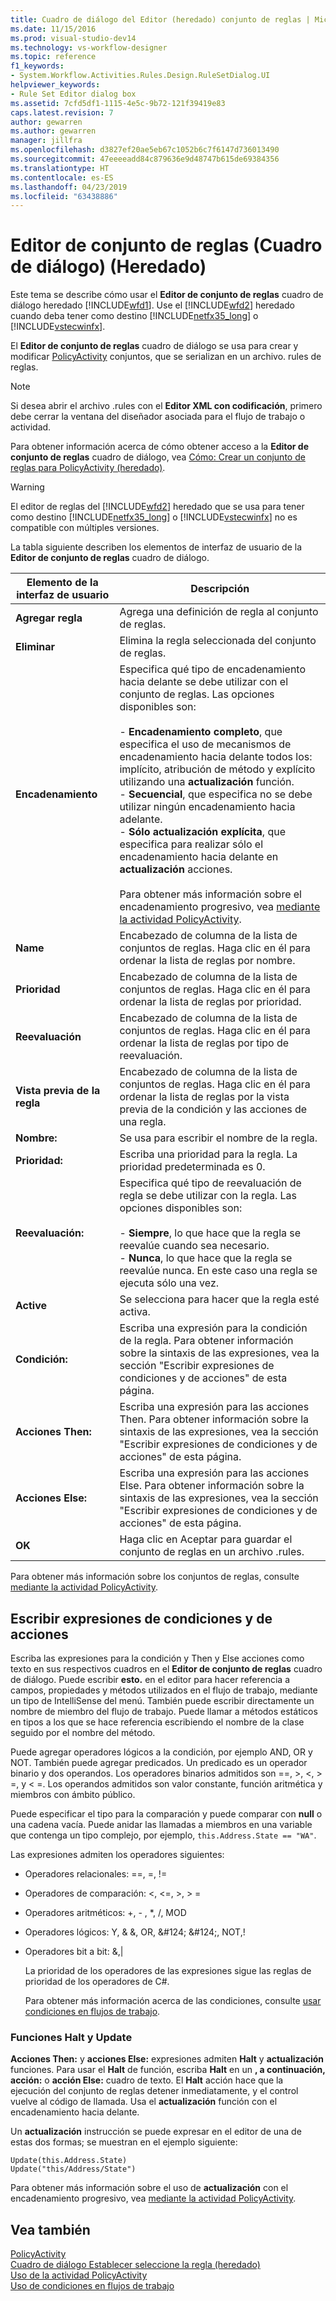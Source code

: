 ```yaml
---
title: Cuadro de diálogo del Editor (heredado) conjunto de reglas | Microsoft Docs
ms.date: 11/15/2016
ms.prod: visual-studio-dev14
ms.technology: vs-workflow-designer
ms.topic: reference
f1_keywords:
- System.Workflow.Activities.Rules.Design.RuleSetDialog.UI
helpviewer_keywords:
- Rule Set Editor dialog box
ms.assetid: 7cfd5df1-1115-4e5c-9b72-121f39419e83
caps.latest.revision: 7
author: gewarren
ms.author: gewarren
manager: jillfra
ms.openlocfilehash: d3827ef20ae5eb67c1052b6c7f6147d736013490
ms.sourcegitcommit: 47eeeeadd84c879636e9d48747b615de69384356
ms.translationtype: HT
ms.contentlocale: es-ES
ms.lasthandoff: 04/23/2019
ms.locfileid: "63438886"
---
```

# <a name="rule-set-editor-dialog-box-legacy"></a>Editor de conjunto de reglas (Cuadro de diálogo) (Heredado)
Este tema se describe cómo usar el **Editor de conjunto de reglas** cuadro de diálogo heredado [!INCLUDE[wfd1](../includes/wfd1-md.md)]. Use el [!INCLUDE[wfd2](../includes/wfd2-md.md)] heredado cuando deba tener como destino [!INCLUDE[netfx35_long](../includes/netfx35-long-md.md)] o [!INCLUDE[vstecwinfx](../includes/vstecwinfx-md.md)].  
  
 El **Editor de conjunto de reglas** cuadro de diálogo se usa para crear y modificar [PolicyActivity](http://go.microsoft.com/fwlink?LinkID=65019) conjuntos, que se serializan en un archivo. rules de reglas.  
  
> [!NOTE]
> Si desea abrir el archivo .rules con el **Editor XML con codificación**, primero debe cerrar la ventana del diseñador asociada para el flujo de trabajo o actividad.  
  
 Para obtener información acerca de cómo obtener acceso a la **Editor de conjunto de reglas** cuadro de diálogo, vea [Cómo: Crear un conjunto de reglas para PolicyActivity (heredado)](../workflow-designer/how-to-create-a-policyactivity-rule-set-legacy.md).  
  
> [!WARNING]
> El editor de reglas del [!INCLUDE[wfd2](../includes/wfd2-md.md)] heredado que se usa para tener como destino [!INCLUDE[netfx35_long](../includes/netfx35-long-md.md)] o [!INCLUDE[vstecwinfx](../includes/vstecwinfx-md.md)] no es compatible con múltiples versiones.  
  
 La tabla siguiente describen los elementos de interfaz de usuario de la **Editor de conjunto de reglas** cuadro de diálogo.  
  
|Elemento de la interfaz de usuario|Descripción|  
|----------------|-----------------|  
|**Agregar regla**|Agrega una definición de regla al conjunto de reglas.|  
|**Eliminar**|Elimina la regla seleccionada del conjunto de reglas.|  
|**Encadenamiento**|Especifica qué tipo de encadenamiento hacia delante se debe utilizar con el conjunto de reglas. Las opciones disponibles son:<br /><br /> -   **Encadenamiento completo**, que especifica el uso de mecanismos de encadenamiento hacia delante todos los: implícito, atribución de método y explícito utilizando una **actualización** función.<br />-   **Secuencial**, que especifica no se debe utilizar ningún encadenamiento hacia adelante.<br />-   **Sólo actualización explícita**, que especifica para realizar sólo el encadenamiento hacia delante en **actualización** acciones.<br /><br /> Para obtener más información sobre el encadenamiento progresivo, vea [mediante la actividad PolicyActivity](http://go.microsoft.com/fwlink?LinkID=65004).|  
|**Name**|Encabezado de columna de la lista de conjuntos de reglas. Haga clic en él para ordenar la lista de reglas por nombre.|  
|**Prioridad**|Encabezado de columna de la lista de conjuntos de reglas. Haga clic en él para ordenar la lista de reglas por prioridad.|  
|**Reevaluación**|Encabezado de columna de la lista de conjuntos de reglas. Haga clic en él para ordenar la lista de reglas por tipo de reevaluación.|  
|**Vista previa de la regla**|Encabezado de columna de la lista de conjuntos de reglas. Haga clic en él para ordenar la lista de reglas por la vista previa de la condición y las acciones de una regla.|  
|**Nombre:**|Se usa para escribir el nombre de la regla.|  
|**Prioridad:**|Escriba una prioridad para la regla. La prioridad predeterminada es 0.|  
|**Reevaluación:**|Especifica qué tipo de reevaluación de regla se debe utilizar con la regla. Las opciones disponibles son:<br /><br /> -   **Siempre**, lo que hace que la regla se reevalúe cuando sea necesario.<br />-   **Nunca**, lo que hace que la regla se reevalúe nunca. En este caso una regla se ejecuta sólo una vez.|  
|**Active**|Se selecciona para hacer que la regla esté activa.|  
|**Condición:**|Escriba una expresión para la condición de la regla. Para obtener información sobre la sintaxis de las expresiones, vea la sección "Escribir expresiones de condiciones y de acciones" de esta página.|  
|**Acciones Then:**|Escriba una expresión para las acciones Then. Para obtener información sobre la sintaxis de las expresiones, vea la sección "Escribir expresiones de condiciones y de acciones" de esta página.|  
|**Acciones Else:**|Escriba una expresión para las acciones Else. Para obtener información sobre la sintaxis de las expresiones, vea la sección "Escribir expresiones de condiciones y de acciones" de esta página.|  
|**OK**|Haga clic en Aceptar para guardar el conjunto de reglas en un archivo .rules.|  
  
 Para obtener más información sobre los conjuntos de reglas, consulte [mediante la actividad PolicyActivity](http://go.microsoft.com/fwlink?LinkID=65004).  
  
## <a name="entering-condition-and-action-expressions"></a>Escribir expresiones de condiciones y de acciones  
 Escriba las expresiones para la condición y Then y Else acciones como texto en sus respectivos cuadros en el **Editor de conjunto de reglas** cuadro de diálogo. Puede escribir **esto.** en el editor para hacer referencia a campos, propiedades y métodos utilizados en el flujo de trabajo, mediante un tipo de IntelliSense del menú. También puede escribir directamente un nombre de miembro del flujo de trabajo. Puede llamar a métodos estáticos en tipos a los que se hace referencia escribiendo el nombre de la clase seguido por el nombre del método.  
  
 Puede agregar operadores lógicos a la condición, por ejemplo AND, OR y NOT. También puede agregar predicados. Un predicado es un operador binario y dos operandos. Los operadores binarios admitidos son ==, >, \<, > =, y < =. Los operandos admitidos son valor constante, función aritmética y miembros con ámbito público.  
  
 Puede especificar el tipo para la comparación y puede comparar con **null** o una cadena vacía. Puede anidar las llamadas a miembros en una variable que contenga un tipo complejo, por ejemplo, `this.Address.State == "WA"`.  
  
 Las expresiones admiten los operadores siguientes:  
  
- Operadores relacionales: ==, =, !=  
  
- Operadores de comparación: <, \<=, >, > =  
  
- Operadores aritméticos: +, - , *, /, MOD  
  
- Operadores lógicos: Y, &AMP; &AMP;, OR, &AMP;#124; &AMP;#124;, NOT,!  
  
- Operadores bit a bit: &,&#124;  
  
  La prioridad de los operadores de las expresiones sigue las reglas de prioridad de los operadores de C#.  
  
  Para obtener más información acerca de las condiciones, consulte [usar condiciones en flujos de trabajo](http://msdn.microsoft.com/541211f5-d382-4810-894f-71f00b34fa77).  
  
### <a name="halt-and-update-functions"></a>Funciones Halt y Update  
 **Acciones Then:** y **acciones Else:** expresiones admiten **Halt** y **actualización** funciones. Para usar el **Halt** de función, escriba **Halt** en un **, a continuación, acción:** o **acción Else:** cuadro de texto. El **Halt** acción hace que la ejecución del conjunto de reglas detener inmediatamente, y el control vuelve al código de llamada. Usa el **actualización** función con el encadenamiento hacia delante.  
  
 Un **actualización** instrucción se puede expresar en el editor de una de estas dos formas; se muestran en el ejemplo siguiente:  
  
```  
Update(this.Address.State)  
Update("this/Address/State")  
```  
  
 Para obtener más información sobre el uso de **actualización** con el encadenamiento progresivo, vea [mediante la actividad PolicyActivity](http://go.microsoft.com/fwlink?LinkID=65004).  
  
## <a name="see-also"></a>Vea también  
 [PolicyActivity](http://go.microsoft.com/fwlink?LinkID=65019)   
 [Cuadro de diálogo Establecer seleccione la regla (heredado)](../workflow-designer/select-rule-set-dialog-box-legacy.md)   
 [Uso de la actividad PolicyActivity](http://go.microsoft.com/fwlink?LinkID=65004)   
 [Uso de condiciones en flujos de trabajo](http://go.microsoft.com/fwlink?LinkID=65009)